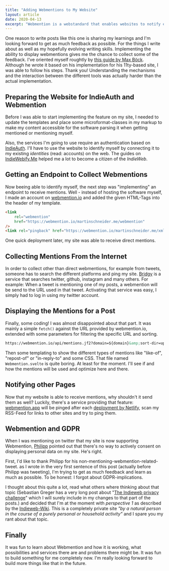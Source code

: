 ```yaml
---
title: "Adding Webmentions to My Website"
layout: article
date: 2020-04-13
excerpt: "Webmention is a webstandard that enables websites to notify each other when content is mentioned, liked or linked. This is my little journey how I have implemented them into my website."
---
```


One reason to write posts like this one is sharing my learnings and I'm looking forward to get as much feedback as possible. For the things I write about as well as my hopefully evolving writing skills. Implementing the ability to display webmentions gives me the chance to collect some of the feedback. I've oriented myself roughtly by <a href="https://mxb.dev/blog/using-webmentions-on-static-sites/">this guide by Max Böck</a>. Although he wrote it based on his implementation for his 11ty-based site, I was able to follow his steps. Thank you! Understanding the mechanisms and the interaction between the different tools was actually harder than the actual implementation.

## Preparing the Website for IndieAuth and Webmention

Before I was able to start implementing the feature on my site, I needed to update the templates and place some microformat-classes in my markup to make my content accessible for the software parsing it when getting mentioned or mentioning myself.

Also, the services I'm going to use require an authentication based on <a href="https://indieauth.com/">IndieAuth</a>. I'll have to use the website to identify myself by connecting it to my existing <em>identities</em> (read: accounts) on the web. The guides on <a href="https://indiewebify.me/">IndieWebify.Me</a> helped me a lot to become a citizen of the <em>IndieWeb</em>.

## Getting an Endpoint to Collect Webmentions

Now beeing able to identify myself, the next step was "implementing" an endpoint to receive mentions. Well - instead of hosting the software myself, I made an account on <a href="https://webmention.io/">webmention.io</a> and added the given HTML-Tags into the header of my template.

```html
<link
    rel="webmention"
    href="https://webmention.io/martinschneider.me/webmention"
/>
<link rel="pingback" href="https://webmention.io/martinschneider.me/xmlrpc" />
```

One quick deployment later, my site was able to receive direct mentions.

## Collecting Mentions From the Internet

In order to collect other than direct webmentions, for example from tweets, someone has to search the different platforms and ping my site. <a href="https://brid.gy/">Bridgy</a> is a service that searches twitter, github, instagram and many others. For example: When a tweet is mentioning one of my posts, a webmention will be send to the URL used in that tweet. Activating that service was easy, I simply had to log in using my twitter account.

## Displaying the Mentions for a Post

Finally, some coding! I was almost disappointed about that part. It was mainly a simple `fetch()` against the URL provided by webmention.io, extended with some parameters for filtering the specific URL and sorting.

```html
https://webmention.io/api/mentions.jf2?domain=${domain}&amp;sort-dir=up&amp;target=${targetBase}${slug}/
```

Then some templating to show the different types of mentions like "like-of", "repost-of" or "in-reply-to" and some CSS. That file named `Webmention.svelte` is quite boring. At least for the moment. I'll see if and how the mentions will be used and optimize here and there.

## Notifying other Pages

Now that my website is able to receive mentions, why shouldn't it send them as well? Luckily, there's a service providing that feature: <a href="https://webmention.app/">webmention.app</a> will be pinged after each <a href="https://webmention.app/docs#how-to-integrate-with-netlify">deployment by Netlify</a>, scan my RSS-Feed for links to other sites and try to ping them.

## Webmention and GDPR

When I was mentioning on twitter that my site is now supporting Webmention, <a href="https://knuspermagier.de/">Philipp</a> pointed out that there's no way to actively consent on displaying personal data on my site. He's right.

First, I'd like to thank Philipp for his non-mentioning-webmention-related-tweet. as I wrote in the very first sentence of this post (actually before Philipp was tweeting), I'm trying to get as much feedback and learn as much as possible. To be honest: I forgot about GDPR-implications.

I thought about this quite a lot, read what others where thinking about that topic (Sebastian Greger has a very long post about "<a href="https://sebastiangreger.net/2018/05/indieweb-privacy-challenge-webmentions-backfeeds-gdpr/">The Indieweb privacy challenge</a>" which I will surely include in my changes to that part of the posts.) and decided that I'm at the moment with <em>perspective 1</em> as described by the <a href="https://indieweb.org/GDPR#Perspective_1">Indieweb-Wiki</a>. This is a completely private site <em>"by a natural person in the course of a purely personal or household activity"</em> and I spare you my rant about that topic.

## Finally

It was fun to learn about Webmention and how it is working, what possibilities and services there are and problems there might be. It was fun to build something for me completely new. I'm really looking forward to build more things like that in the future.
